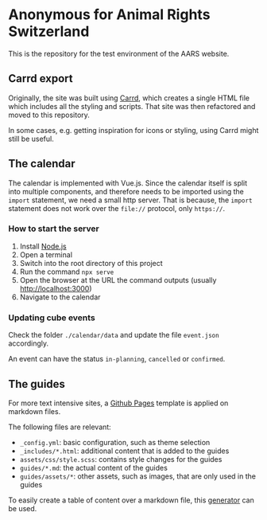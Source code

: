 # Anonymous for Animal Rights Switzerland
This is the repository for the test environment of the AARS website.

## Carrd export
Originally, the site was built using [Carrd](https://carrd.co/), which creates a single HTML file which includes all the styling and scripts. That site was then refactored and moved to this repository.

In some cases, e.g. getting inspiration for icons or styling, using Carrd might still be useful.

## The calendar
The calendar is implemented with Vue.js. Since the calendar itself is split into multiple components, and therefore needs to be imported using the `import` statement, we need a small http server. That is because, the `import` statement does not work over the `file://` protocol, only `https://`.

### How to start the server
1. Install [Node.js](https://nodejs.org/en)
2. Open a terminal
3. Switch into the root directory of this project
4. Run the command `npx serve`
5. Open the browser at the URL the command outputs (usually [http://localhost:3000](http://localhost:3000))
6. Navigate to the calendar

### Updating cube events
Check the folder `./calendar/data` and update the file `event.json` accordingly.

An event can have the status `in-planning`, `cancelled` or `confirmed`.

## The guides
For more text intensive sites, a [Github Pages](https://pages.github.com/) template is applied on markdown files.

The following files are relevant:
- `_config.yml`: basic configuration, such as theme selection
- `_includes/*.html`: additional content that is added to the guides
- `assets/css/style.scss`: contains style changes for the guides
- `guides/*.md`: the actual content of the guides
- `guides/assets/*`: other assets, such as images, that are only used in the guides

To easily create a table of content over a markdown file, this [generator](https://derlin.github.io/bitdowntoc/) can be used.
